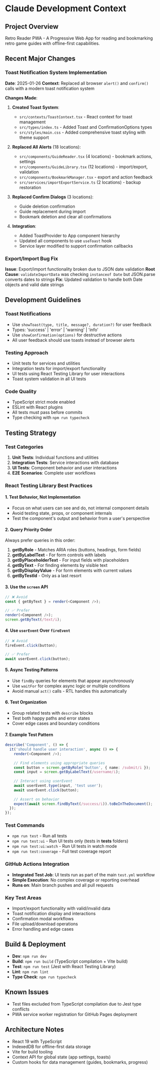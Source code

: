 # Claude Development Context

## Project Overview
Retro Reader PWA - A Progressive Web App for reading and bookmarking retro game guides with offline-first capabilities.

## Recent Major Changes

### Toast Notification System Implementation
**Date**: 2025-01-26
**Context**: Replaced all browser `alert()` and `confirm()` calls with a modern toast notification system

**Changes Made**:
1. **Created Toast System**:
   - `src/contexts/ToastContext.tsx` - React context for toast management
   - `src/types/index.ts` - Added Toast and ConfirmationOptions types
   - `src/styles/main.css` - Added comprehensive toast styling with theme support

2. **Replaced All Alerts** (18 locations):
   - `src/components/GuideReader.tsx` (4 locations) - bookmark actions, settings
   - `src/components/GuideLibrary.tsx` (12 locations) - import/export, validation
   - `src/components/BookmarkManager.tsx` - export and action feedback
   - `src/services/importExportService.ts` (2 locations) - backup restoration

3. **Replaced Confirm Dialogs** (3 locations):
   - Guide deletion confirmation
   - Guide replacement during import
   - Bookmark deletion and clear all confirmations

4. **Integration**:
   - Added ToastProvider to App component hierarchy
   - Updated all components to use `useToast` hook
   - Service layer modified to support confirmation callbacks

### Export/Import Bug Fix
**Issue**: Export/import functionality broken due to JSON date validation
**Root Cause**: `validateImportData` was checking `instanceof Date` but JSON.parse converts dates to strings
**Fix**: Updated validation to handle both Date objects and valid date strings

## Development Guidelines

### Toast Notifications
- Use `showToast(type, title, message?, duration?)` for user feedback
- Types: 'success' | 'error' | 'warning' | 'info'
- Use `showConfirmation(options)` for destructive actions
- All user feedback should use toasts instead of browser alerts

### Testing Approach
- Unit tests for services and utilities
- Integration tests for import/export functionality
- UI tests using React Testing Library for user interactions
- Toast system validation in all UI tests

### Code Quality
- TypeScript strict mode enabled
- ESLint with React plugins
- All tests must pass before commits
- Type checking with `npm run typecheck`

## Testing Strategy

### Test Categories
1. **Unit Tests**: Individual functions and utilities
2. **Integration Tests**: Service interactions with database
3. **UI Tests**: Component behavior and user interactions
4. **E2E Scenarios**: Complete user workflows

### React Testing Library Best Practices

#### 1. Test Behavior, Not Implementation
- Focus on what users can see and do, not internal component details
- Avoid testing state, props, or component internals
- Test the component's output and behavior from a user's perspective

#### 2. Query Priority Order
Always prefer queries in this order:
1. **getByRole** - Matches ARIA roles (buttons, headings, form fields)
2. **getByLabelText** - For form controls with labels
3. **getByPlaceholderText** - For input fields with placeholders
4. **getByText** - For finding elements by visible text
5. **getByDisplayValue** - For form elements with current values
6. **getByTestId** - Only as a last resort

#### 3. Use the `screen` API
```typescript
// ❌ Avoid
const { getByText } = render(<Component />);

// ✅ Prefer
render(<Component />);
screen.getByText(/text/i);
```

#### 4. Use `userEvent` Over `fireEvent`
```typescript
// ❌ Avoid
fireEvent.click(button);

// ✅ Prefer
await userEvent.click(button);
```

#### 5. Async Testing Patterns
- Use `findBy` queries for elements that appear asynchronously
- Use `waitFor` for complex async logic or multiple conditions
- Avoid manual `act()` calls - RTL handles this automatically

#### 6. Test Organization
- Group related tests with `describe` blocks
- Test both happy paths and error states
- Cover edge cases and boundary conditions

#### 7. Example Test Pattern
```typescript
describe('Component', () => {
  it('should handle user interaction', async () => {
    render(<Component />);
    
    // Find elements using appropriate queries
    const button = screen.getByRole('button', { name: /submit/i });
    const input = screen.getByLabelText(/username/i);
    
    // Interact using userEvent
    await userEvent.type(input, 'test user');
    await userEvent.click(button);
    
    // Assert on behavior
    expect(await screen.findByText(/success/i)).toBeInTheDocument();
  });
});
```

### Test Commands
- `npm run test` - Run all tests
- `npm run test:ui` - Run UI tests only (tests in __tests__ folders)
- `npm run test:ui:watch` - Run UI tests in watch mode
- `npm run test:coverage` - Full test coverage report

### GitHub Actions Integration
- **Integrated Test Job**: UI tests run as part of the main `test.yml` workflow
- **Simple Execution**: No complex coverage or reporting overhead
- **Runs on**: Main branch pushes and all pull requests

### Key Test Areas
- Import/export functionality with valid/invalid data
- Toast notification display and interactions
- Confirmation modal workflows
- File upload/download operations
- Error handling and edge cases

## Build & Deployment
- **Dev**: `npm run dev`
- **Build**: `npm run build` (TypeScript compilation + Vite build)
- **Test**: `npm run test` (Jest with React Testing Library)
- **Lint**: `npm run lint`
- **Type Check**: `npm run typecheck`

## Known Issues
- Test files excluded from TypeScript compilation due to Jest type conflicts
- PWA service worker registration for GitHub Pages deployment

## Architecture Notes
- React 19 with TypeScript
- IndexedDB for offline-first data storage
- Vite for build tooling
- Context API for global state (app settings, toasts)
- Custom hooks for data management (guides, bookmarks, progress)